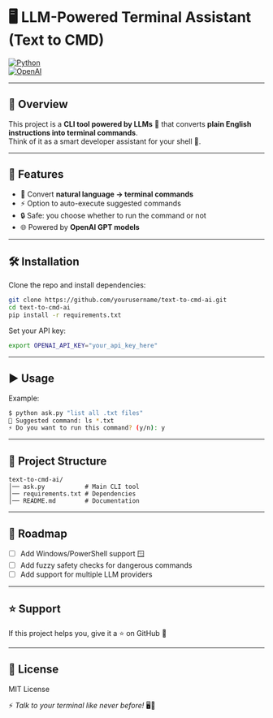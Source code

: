 # 🖥️ LLM-Powered Terminal Assistant (Text to CMD)

[![Python](https://img.shields.io/badge/Python-3.9+-blue.svg?logo=python)](https://www.python.org/)  
[![OpenAI](https://img.shields.io/badge/OpenAI-API-orange?logo=openai)](https://platform.openai.com/)  

---

## 🌟 Overview

This project is a **CLI tool powered by LLMs** 🤖 that converts **plain English instructions into terminal commands**.  
Think of it as a smart developer assistant for your shell 🐚.

---

## 🎯 Features

- 📝 Convert **natural language → terminal commands**
- ⚡ Option to auto-execute suggested commands
- 🔒 Safe: you choose whether to run the command or not
- 🌐 Powered by **OpenAI GPT models**

---

## 🛠️ Installation

Clone the repo and install dependencies:

```bash
git clone https://github.com/yourusername/text-to-cmd-ai.git
cd text-to-cmd-ai
pip install -r requirements.txt
```

Set your API key:

```bash
export OPENAI_API_KEY="your_api_key_here"
```

---

## ▶️ Usage

Example:

```bash
$ python ask.py "list all .txt files"
🤖 Suggested command: ls *.txt
⚡ Do you want to run this command? (y/n): y
```

---

## 📂 Project Structure

```
text-to-cmd-ai/
│── ask.py           # Main CLI tool
│── requirements.txt # Dependencies
│── README.md        # Documentation
```

---

## 🚀 Roadmap

- [ ] Add Windows/PowerShell support 🪟  
- [ ] Add fuzzy safety checks for dangerous commands  
- [ ] Add support for multiple LLM providers  

---

## ⭐ Support

If this project helps you, give it a ⭐ on GitHub 🙌  

---

## 📜 License

MIT License  

⚡️ *Talk to your terminal like never before!* 🖥️🤖
